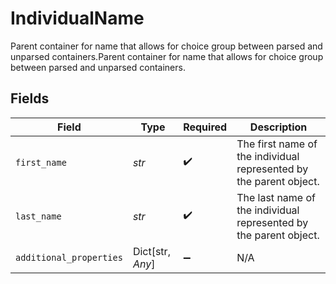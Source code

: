 # IndividualName

Parent container for name that allows for choice group between parsed and unparsed containers.Parent container for name that allows for choice group between parsed and unparsed containers.


## Fields

| Field                                                              | Type                                                               | Required                                                           | Description                                                        |
| ------------------------------------------------------------------ | ------------------------------------------------------------------ | ------------------------------------------------------------------ | ------------------------------------------------------------------ |
| `first_name`                                                       | *str*                                                              | :heavy_check_mark:                                                 | The first name of the individual represented by the parent object. |
| `last_name`                                                        | *str*                                                              | :heavy_check_mark:                                                 | The last name of the individual represented by the parent object.  |
| `additional_properties`                                            | Dict[str, *Any*]                                                   | :heavy_minus_sign:                                                 | N/A                                                                |